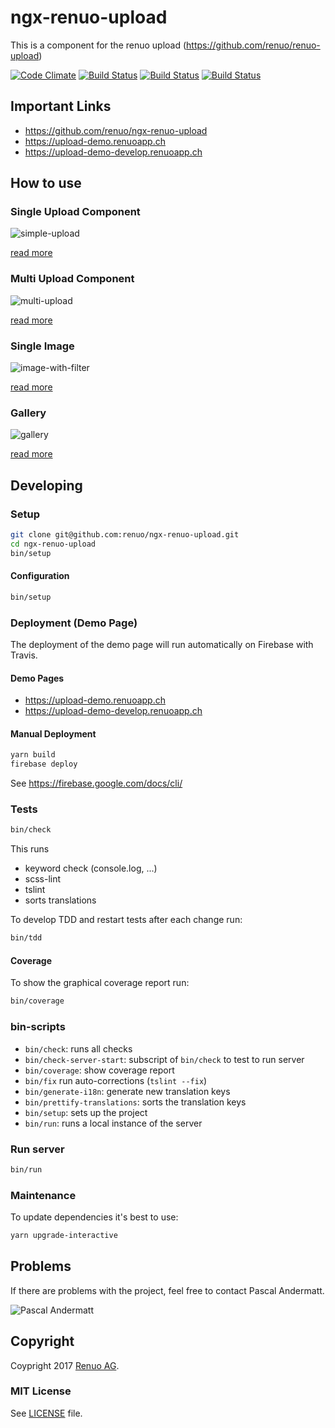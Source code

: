 # ngx-renuo-upload

This is a component for the renuo upload (<https://github.com/renuo/renuo-upload>)

[![Code Climate](https://codeclimate.com/github/renuo/ngx-renuo-upload.png)](https://codeclimate.com/github/renuo/ngx-renuo-upload)
[![Build Status](https://travis-ci.org/renuo/ngx-renuo-upload.svg?branch=master)](https://travis-ci.org/renuo/ngx-renuo-upload)
[![Build Status](https://travis-ci.org/renuo/ngx-renuo-upload.svg?branch=develop)](https://travis-ci.org/renuo/ngx-renuo-upload)
[![Build Status](https://travis-ci.org/renuo/ngx-renuo-upload.svg?branch=testing)](https://travis-ci.org/renuo/ngx-renuo-upload)

## Important Links

* <https://github.com/renuo/ngx-renuo-upload>
* <https://upload-demo.renuoapp.ch>
* <https://upload-demo-develop.renuoapp.ch>

## How to use

### Single Upload Component

![simple-upload](https://cloud.githubusercontent.com/assets/20790833/26151729/54d950c2-3b04-11e7-83b0-cee18cb44a32.gif)

[read more](documentation/SINGLEUPLOAD.md)

### Multi Upload Component

![multi-upload](https://cloud.githubusercontent.com/assets/20790833/26152934/7f5a86ae-3b09-11e7-8c1e-7a136d062fa2.gif)

[read more](documentation/MULTIUPLOAD.md)

### Single Image

![image-with-filter](https://cloud.githubusercontent.com/assets/20790833/26243895/c27e84d2-3c8d-11e7-88c2-a0834e012ab1.png)

[read more](documentation/IMAGE.md)

### Gallery

![gallery](https://cloud.githubusercontent.com/assets/20790833/26243783/5d34cdfc-3c8d-11e7-8888-4165bd674983.png)

[read more](documentation/GALLERY.md)

## Developing

### Setup

```sh
git clone git@github.com:renuo/ngx-renuo-upload.git
cd ngx-renuo-upload
bin/setup
```

#### Configuration

```sh
bin/setup
```

### Deployment (Demo Page)

The deployment of the demo page will run automatically on Firebase with Travis.

#### Demo Pages

* <https://upload-demo.renuoapp.ch>
* <https://upload-demo-develop.renuoapp.ch>

#### Manual Deployment

```sh
yarn build
firebase deploy
```

See <https://firebase.google.com/docs/cli/>

### Tests

```sh
bin/check
```

This runs

* keyword check (console.log, ...)
* scss-lint
* tslint
* sorts translations

To develop TDD and restart tests after each change run:

```sh
bin/tdd
```

#### Coverage

To show the graphical coverage report run:

```sh
bin/coverage
```

### bin-scripts

* `bin/check`: runs all checks
* `bin/check-server-start`: subscript of `bin/check` to test to run server
* `bin/coverage`: show coverage report
* `bin/fix` run auto-corrections (`tslint --fix`)
* `bin/generate-i18n`: generate new translation keys
* `bin/prettify-translations`: sorts the translation keys
* `bin/setup`: sets up the project
* `bin/run`: runs a local instance of the server

### Run server

```sh
bin/run
```

### Maintenance

To update dependencies it's best to use:

```sh
yarn upgrade-interactive
```

## Problems

If there are problems with the project, feel free to contact Pascal Andermatt.

![Pascal Andermatt](https://s.gravatar.com/avatar/1ee132b4d89f7d2e82db5717eefdcd86?s=80)

## Copyright

Coypright 2017 [Renuo AG](https://www.renuo.ch/).

### MIT License

See [LICENSE](LICENSE) file.
